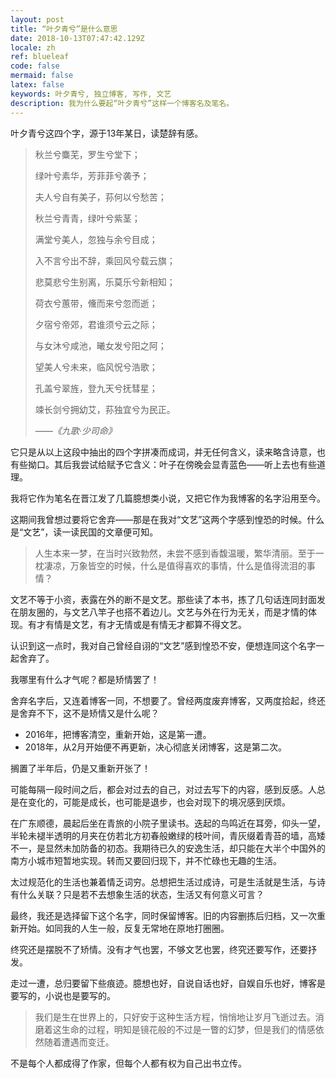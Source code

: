 ```yaml
---
layout: post
title: “叶夕青兮”是什么意思
date: 2018-10-13T07:47:42.129Z
locale: zh
ref: blueleaf
code: false
mermaid: false
latex: false
keywords: 叶夕青兮, 独立博客, 写作, 文艺
description: 我为什么要起“叶夕青兮”这样一个博客名及笔名。
---
```

叶夕青兮这四个字，源于13年某日，读楚辞有感。

> 秋兰兮麋芜，罗生兮堂下；
>
> 绿叶兮素华，芳菲菲兮袭予；
>
> 夫人兮自有美子，荪何以兮愁苦；
>
> 秋兰兮青青，绿叶兮紫茎；
>
> 满堂兮美人，忽独与余兮目成；
>
> 入不言兮出不辞，乘回风兮载云旗；
>
> 悲莫悲兮生别离，乐莫乐兮新相知；
>
> 荷衣兮蕙带，儵而来兮忽而逝；
>
> 夕宿兮帝郊，君谁须兮云之际；
>
> 与女沐兮咸池，曦女发兮阳之阿；
>
> 望美人兮未来，临风怳兮浩歌；
>
> 孔盖兮翠旌，登九天兮抚彗星；
>
> 竦长剑兮拥幼艾，荪独宜兮为民正。
>
> _——《九歌·少司命》_

它只是从以上这段中抽出的四个字拼凑而成词，并无任何含义，读来略含诗意，也有些拗口。其后我尝试给赋予它含义：叶子在傍晚会显青蓝色——听上去也有些道理。

我将它作为笔名在晋江发了几篇臆想类小说，又把它作为我博客的名字沿用至今。

这期间我曾想过要将它舍弃——那是在我对“文艺”这两个字感到惶恐的时候。什么是“文艺”，读一读民国的文章便可知。

> 人生本来一梦，在当时兴致勃然，未尝不感到香馥温暖，繁华清丽。至于一枕凄凉，万象皆空的时候，什么是值得喜欢的事情，什么是值得流泪的事情？

文艺不等于小资，表露在外的断不是文艺。那些读了本书，拣了几句话连同封面发在朋友圈的，与文艺八竿子也搭不着边儿。文艺与外在行为无关，而是才情的体现。有才有情是文艺，有才无情或是有情无才都算不得文艺。

认识到这一点时，我对自己曾经自诩的“文艺”感到惶恐不安，便想连同这个名字一起舍弃了。

我哪里有什么才气呢？都是矫情罢了！

舍弃名字后，又连着博客一同，不想要了。曾经两度废弃博客，又两度拾起，终还是舍弃不下，这不是矫情又是什么呢？

* 2016年，把博客清空，重新开始，这是第一遭。
* 2018年，从2月开始便不再更新，决心彻底关闭博客，这是第二次。

搁置了半年后，仍是又重新开张了！

可能每隔一段时间之后，都会对过去的自己，对过去写下的内容，感到反感。人总是在变化的，可能是成长，也可能是退步，也会对现下的境况感到厌烦。

在广东顺德，晨起后坐在青旅的小院子里读书。迭起的鸟鸣近在耳旁，仰头一望，半轮未褪半透明的月夹在仿若北方初春般嫩绿的枝叶间，青灰缀着青苔的墙，高矮不一，是显然未加防备的初态。我期待已久的安逸生活，却只能在大半个中国外的南方小城市短暂地实现。转而又要回归现下，并不忙碌也无趣的生活。

太过规范化的生活也兼着情乏词穷。总想把生活过成诗，可是生活就是生活，与诗有什么关联？只是若不去想象生活的状态，生活又有何意义可言？

最终，我还是选择留下这个名字，同时保留博客。旧的内容删拣后归档，又一次重新开始。如同我的人生一般，反复无常地在原地打圈圈。

终究还是摆脱不了矫情。没有才气也罢，不够文艺也罢，终究还要写作，还要抒发。

走过一遭，总归要留下些痕迹。臆想也好，自说自话也好，自娱自乐也好，博客是要写的，小说也是要写的。

> 我们是生在世界上的，只好安于这种生活方程，悄悄地让岁月飞逝过去。消磨着这生命的过程，明知是镜花般的不过是一瞥的幻梦，但是我们的情感依然随着遭遇而变迁。

不是每个人都成得了作家，但每个人都有权为自己出书立传。
